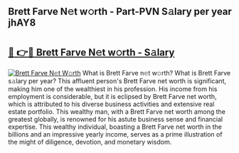 ## Brett Farve N𝚎t w𝚘rth - Part-PVN S𝚊lary per year jhAY8

# <h2><a href="http://gc2mp5o.nevu.top/?p=Brett+Farve">🔗 👉🔴 Brett Farve N𝚎t w𝚘rth - S𝚊lary</a></h2>

[![Brett Farve N𝚎t W𝚘rth](https://i.imgur.com/Oavwk0R.jpeg)](http://gc2mp5o.nevu.top/?p=Brett+Farve)
What is Brett Farve n𝚎t w𝚘rth? What is Brett Farve s𝚊lary per year?
This affluent person's Brett Farve net worth is significant, making him one of the wealthiest in his profession. His income from his employment is considerable, but it is eclipsed by Brett Farve net worth, which is attributed to his diverse business activities and extensive real estate portfolio. This wealthy man, with a Brett Farve net worth among the greatest globally, is renowned for his astute business sense and financial expertise. This wealthy individual, boasting a Brett Farve net worth in the billions and an impressive yearly income, serves as a prime illustration of the might of diligence, devotion, and monetary wisdom.
